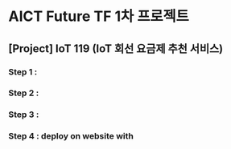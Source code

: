 # AICT Future TF 1차 프로젝트
## [Project] IoT 119 (IoT 회선 요금제 추천 서비스)

### Step 1 : 
### Step 2 : 
### Step 3 : 
### Step 4 : deploy on website with 
